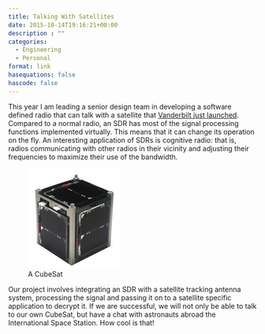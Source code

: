 ```yaml
---
title: Talking With Satellites
date: 2015-10-14T19:16:21+00:00
description : ""
categories:
  - Engineering
  - Personal
format: link
hasequations: false
hascode: false
---
```

This year I am leading a senior design team in developing a
software defined radio that can talk with a satellite that
[Vanderbilt just launched](http://www.amsat.org/?p=3689).
Compared to a normal radio, an SDR has most of the signal
processing functions implemented virtually. This means that
it can change its operation on the fly. An interesting
application of SDRs is cognitive radio: that is, radios
communicating with other radios in their vicinity and
adjusting their frequencies to maximize their use of the
bandwidth.

<figure>
    <img src="/img/posts/cubesat.gif">
    <figcaption>A CubeSat</figcaption>
</figure>

Our project involves integrating an SDR with a satellite
tracking antenna system, processing the signal and passing
it on to a satellite specific application to decrypt it. If
we are successful, we will not only be able to talk to our
own CubeSat, but have a chat with astronauts abroad the
International Space Station. How cool is that!
